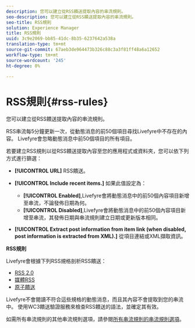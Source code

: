 ```yaml
---
description: 您可以建立從RSS饋送提取內容的串流規則。
seo-description: 您可以建立從RSS饋送提取內容的串流規則。
seo-title: RSS規則
solution: Experience Manager
title: RSS規則
uuid: 3c9e2069-bb85-41dc-8b35-6237642a538a
translation-type: tm+mt
source-git-commit: 67aeb3de964473b326c88c3a3f81ff48a6a12652
workflow-type: tm+mt
source-wordcount: '245'
ht-degree: 0%

---
```



# RSS規則{#rss-rules}

您可以建立從RSS饋送提取內容的串流規則。

RSS串流每5分鐘更新一次，從動態消息的前50個項目尋找Livefyre中不存在的內容。 Livefyre會忽略動態消息中前50個項目的所有項目。

若要建立RSS規則以從RSS饋送提取內容至您的應用程式或資料夾，您可以依下列方式進行篩選：

* **[!UICONTROL URL]** RSS饋送。
* **[!UICONTROL Include recent items.]** 如果此值設定為：

   * **[!UICONTROL Enabled]**,Livefyre會將動態消息中的前50個內容項目新增至串流，不論發佈日期為何。
   * **[!UICONTROL Disabled]**,Livefyre會將動態消息中的前50個內容項目新增至串流，其發佈日期與串流規則建立日期或更新版本相同。

* **[!UICONTROL Extract post information from item link (when disabled, post information is extracted from XML).]** 從項目連結或XML擷取資訊。

**RSS規則**

Livefyre會根據下列RSS規格剖析RSS饋送：

* [RSS 2.0](https://en.wikipedia.org/wiki/RSS)
* [媒體RSS](https://en.wikipedia.org/wiki/Media_RSS)
* [原子饋送](https://validator.w3.org/feed/docs/atom.html)

Livefyre不會閱讀不符合這些規格的動態消息，而且其內容不會提取到您的串流中。 使用WC3饋送驗證服務來檢查RSS饋送的語法，並確定其有效。

如需所有串流規則的其他串流規則選項，請參閱[所有串流規則的串流規則選項](../c-streams/c-stream-rule-options-for-all-stream-rules.md#c_stream_rule_options_for_all_stream_rules)。
